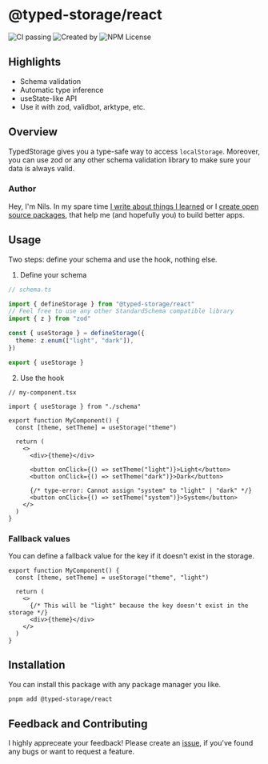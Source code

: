 # @typed-storage/react

![CI passing](https://github.com/Haberkamp/typed-storage/actions/workflows/ci.yml/badge.svg?event=push&branch=main)
![Created by](https://img.shields.io/badge/created%20by-@n__haberkamp-065afa.svg)
![NPM License](https://img.shields.io/npm/l/%40typed-storage%2Freact)

## Highlights

- Schema validation
- Automatic type inference
- useState-like API
- Use it with zod, validbot, arktype, etc.

## Overview

TypedStorage gives you a type-safe way to access `localStorage`. Moreover, you can use zod or any other schema validation library to make sure your data is always valid.

### Author

Hey, I'm Nils. In my spare time [I write about things I learned](https://www.haberkamp.dev/) or I [create open source packages](https://github.com/Haberkamp), that help me (and hopefully you) to build better apps.

## Usage

Two steps: define your schema and use the hook, nothing else.

1. Define your schema

```ts
// schema.ts

import { defineStorage } from "@typed-storage/react"
// Feel free to use any other StandardSchema compatible library
import { z } from "zod"

const { useStorage } = defineStorage({
  theme: z.enum(["light", "dark"]),
})

export { useStorage }
```

2. Use the hook

```tsx
// my-component.tsx

import { useStorage } from "./schema"

export function MyComponent() {
  const [theme, setTheme] = useStorage("theme")

  return (
    <>
      <div>{theme}</div>

      <button onClick={() => setTheme("light")}>Light</button>
      <button onClick={() => setTheme("dark")}>Dark</button>

      {/* type-error: Cannot assign "system" to "light" | "dark" */}
      <button onClick={() => setTheme("system")}>System</button>
    </>
  )
}
```

### Fallback values

You can define a fallback value for the key if it doesn't exist in the storage.

```tsx
export function MyComponent() {
  const [theme, setTheme] = useStorage("theme", "light")

  return (
    <>
      {/* This will be "light" because the key doesn't exist in the storage */}
      <div>{theme}</div>
    </>
  )
}
```

## Installation

You can install this package with any package manager you like.

```bash
pnpm add @typed-storage/react
```

## Feedback and Contributing

I highly appreceate your feedback! Please create an [issue](https://github.com/Haberkamp/typed-storage/issues/new), if you've found any bugs or want to request a feature.
